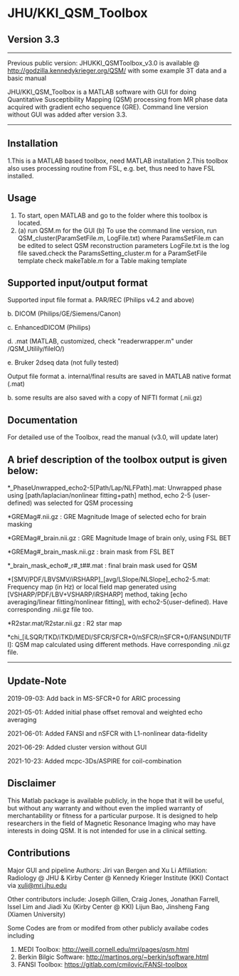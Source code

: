 # JHU/KKI_QSM_Toolbox

## Version 3.3

*************************************************************
Previous public version:
JHUKKI_QSMToolbox_v3.0 is available @ http://godzilla.kennedykrieger.org/QSM/
with some example 3T data and a basic manual


JHU/KKI_QSM_Toolbox is a MATLAB software with GUI for doing Quantitative Susceptibility Mapping (QSM) processing from MR phase data acquired with gradient echo sequence (GRE). Command line version without GUI was added after version 3.3.
*************************************************************

## Installation
1.This is a MATLAB based toolbox, need MATLAB installation
2.This toolbox also uses processing routine from FSL, e.g. bet, thus need to have FSL installed.

## Usage 
1. To start, open MATLAB and go to the folder where this toolbox is located.
2. (a) run QSM.m for the GUI
   (b) To use the command line version, run QSM_cluster(ParamSetFile.m, LogFile.txt)
   where ParamsSetFile.m can be edited to select QSM reconstruction parameters
   LogFile.txt is the log file saved.check the ParamsSetting_cluster.m for a ParamSetFile template
check makeTable.m for a Table making template

## Supported input/output format 
Supported input file format
a. PAR/REC (Philips v4.2 and above)

b. DICOM (Philips/GE/Siemens/Canon)

c. EnhancedDICOM (Philips) 

d. .mat (MATLAB, customized, check "readerwrapper.m" under /QSM_Utilily/fileIO/)

e. Bruker 2dseq data (not fully tested)

Output file format
a. internal/final results are saved in MATLAB native format (.mat)

b. some results are also saved with a copy of NIFTI format (.nii.gz)


## Documentation
For detailed use of the Toolbox, read the manual (v3.0, will update later)

## A brief description of the toolbox output is given below:
*_PhaseUnwrapped_echo2-5[Path/Lap/NLFPath].mat: Unwrapped phase using [path/laplacian/nonlinear fitting+path] method, echo 2-5 (user-defined) was selected for QSM processing

*GREMag#.nii.gz 			: GRE Magnitude Image of selected echo for brain masking

*GREMag#_brain.nii.gz		: GRE Magnitude Image of brain only, using FSL BET

*GREMag#_brain_mask.nii.gz	: brain mask from FSL BET

*_brain_mask_echo#_r#_t##.mat	: final brain mask used for QSM

*[SMV/PDF/LBVSMV/iRSHARP]_[avg/LSlope/NLSlope]_echo2-5.mat: Frequency map (in Hz) or local field map generated using [VSHARP/PDF/LBV+VSHARP/iRSHARP] method, taking [echo averaging/linear fitting/nonlinear fitting], with echo2-5(user-defined). Have corresponding .nii.gz file too.

*R2star.mat/R2star.nii.gz	: R2 star map

*chi_[iLSQR/TKD/iTKD/MEDI/SFCR/SFCR+0/nSFCR/nSFCR+0/FANSI/NDI/TFI]: QSM map calculated using different methods. Have corresponding .nii.gz file.

--------------------------------------------------------------

## Update-Note
2019-09-03: Add back in MS-SFCR+0 for ARIC processing

2021-05-01: Added initial phase offset removal and weighted echo averaging

2021-06-01: Added FANSI and nSFCR with L1-nonlinear data-fidelity

2021-06-29: Added cluster version without GUI

2021-10-23: Added mcpc-3Ds/ASPIRE for coil-combination

## Disclaimer
This Matlab package is available publicly, in the hope that it will be useful, but without any warranty and without even the implied warranty of merchantability or fitness for a particular purpose. It is designed to help researchers in the field of Magnetic Resonance Imaging who may have interests in doing QSM. It is not intended for use in a clinical setting.

## Contributions
Major GUI and pipeline Authors: 
 Jiri van Bergen and Xu Li
 Affiliation: Radiology @ JHU & Kirby Center @ Kennedy Krieger Institute (KKI)
 Contact via xuli@mri.jhu.edu
 
 Other contributors include:
 Joseph Gillen, Craig Jones, Jonathan Farrell, Issel Lim and Jiadi Xu (Kirby Center @ KKI)
 Lijun Bao, Jinsheng Fang (Xiamen University)
 
 Some Codes are from or modifed from other publicly availabe codes including
 1. MEDI Toolbox:		http://weill.cornell.edu/mri/pages/qsm.html
 2. Berkin Bilgic Software: 	http://martinos.org/~berkin/software.html
 3. FANSI Toolbox: 		https://gitlab.com/cmilovic/FANSI-toolbox

